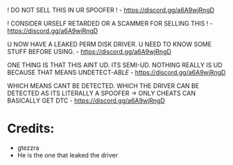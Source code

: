 ! DO NOT SELL THIS IN UR SPOOFER ! - https://discord.gg/a6A9wjRngD

! CONSIDER URSELF RETARDED OR A SCAMMER FOR SELLING THIS ! - https://discord.gg/a6A9wjRngD

 U NOW HAVE A LEAKED PERM DISK DRIVER. U NEED TO KNOW SOME STUFF BEFORE USING. - https://discord.gg/a6A9wjRngD

 ONE THING IS THAT THIS AINT UD. ITS SEMI-UD. NOTHING REALLY IS UD BECAUSE THAT MEANS UNDETECT-*ABLE* - https://discord.gg/a6A9wjRngD

 WHICH MEANS CANT BE DETECTED. WHICH THE DRIVER CAN BE DETECTED AS ITS LITERALLY A SPOOFER -> ONLY CHEATS CAN BASICALLY GET DTC - https://discord.gg/a6A9wjRngD

# Credits:
* gtezzra
* He is the one that leaked the driver
